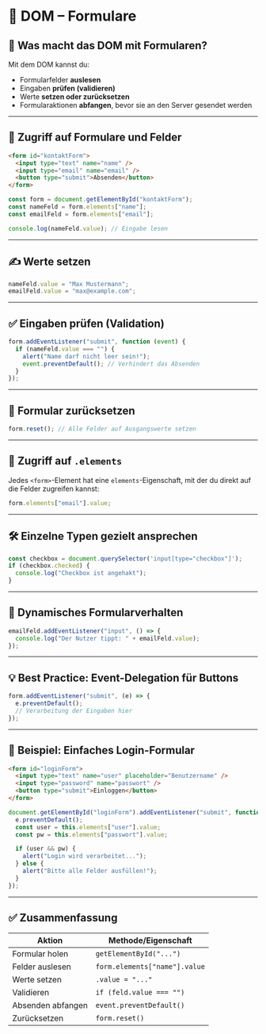 # 🧾 DOM – Formulare

## 🧩 Was macht das DOM mit Formularen?

Mit dem DOM kannst du:

- Formularfelder **auslesen**
- Eingaben **prüfen (validieren)**
- Werte **setzen oder zurücksetzen**
- Formularaktionen **abfangen**, bevor sie an den Server gesendet werden

---

## 📌 Zugriff auf Formulare und Felder

```html
<form id="kontaktForm">
  <input type="text" name="name" />
  <input type="email" name="email" />
  <button type="submit">Absenden</button>
</form>
```

```js
const form = document.getElementById("kontaktForm");
const nameFeld = form.elements["name"];
const emailFeld = form.elements["email"];

console.log(nameFeld.value); // Eingabe lesen
```

---

## ✍️ Werte setzen

```js
nameFeld.value = "Max Mustermann";
emailFeld.value = "max@example.com";
```

---

## ✅ Eingaben prüfen (Validation)

```js
form.addEventListener("submit", function (event) {
  if (nameFeld.value === "") {
    alert("Name darf nicht leer sein!");
    event.preventDefault(); // Verhindert das Absenden
  }
});
```

---

## 🔁 Formular zurücksetzen

```js
form.reset(); // Alle Felder auf Ausgangswerte setzen
```

---

## 🧠 Zugriff auf `.elements`

Jedes `<form>`-Element hat eine `elements`-Eigenschaft, mit der du direkt auf die Felder zugreifen kannst:

```js
form.elements["email"].value;
```

---

## 🛠 Einzelne Typen gezielt ansprechen

```js
const checkbox = document.querySelector('input[type="checkbox"]');
if (checkbox.checked) {
  console.log("Checkbox ist angehakt");
}
```

---

## 🧪 Dynamisches Formularverhalten

```js
emailFeld.addEventListener("input", () => {
  console.log("Der Nutzer tippt: " + emailFeld.value);
});
```

---

## 💡 Best Practice: Event-Delegation für Buttons

```js
form.addEventListener("submit", (e) => {
  e.preventDefault();
  // Verarbeitung der Eingaben hier
});
```

---

## 📑 Beispiel: Einfaches Login-Formular

```html
<form id="loginForm">
  <input type="text" name="user" placeholder="Benutzername" />
  <input type="password" name="passwort" />
  <button type="submit">Einloggen</button>
</form>
```

```js
document.getElementById("loginForm").addEventListener("submit", function (e) {
  e.preventDefault();
  const user = this.elements["user"].value;
  const pw = this.elements["passwort"].value;

  if (user && pw) {
    alert("Login wird verarbeitet...");
  } else {
    alert("Bitte alle Felder ausfüllen!");
  }
});
```

---

## ✅ Zusammenfassung

| Aktion                  | Methode/Eigenschaft           |
|--------------------------|------------------------------|
| Formular holen           | `getElementById("...")`      |
| Felder auslesen          | `form.elements["name"].value`|
| Werte setzen             | `.value = "..."`             |
| Validieren               | `if (feld.value === "")`     |
| Absenden abfangen        | `event.preventDefault()`     |
| Zurücksetzen             | `form.reset()`               |
